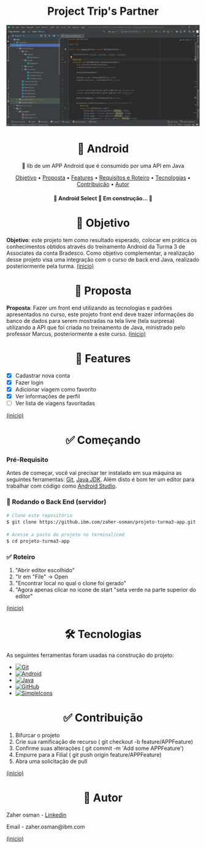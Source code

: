 <a name="inicio"></a>
<h1 align="center"> Project Trip's Partner</h1>

<img src="images/editor.png">

<h1 align="center"> 🔗 Android </h1>
<p align="center"> 🚀 lib de um APP Android que é consumido por uma API em Java </p>

<p align="center">
 <a href="#objetivo">Objetivo</a> •
 <a href="#proposta">Proposta</a> •
 <a href="#features">Features</a> •
 <a href="#requisitos">Requisitos e Roteiro</a> • 
 <a href="#tecnologias">Tecnologias</a> • 
 <a href="#contribuicao">Contribuição</a> •
 <a href="#autor">Autor</a>
</p>

<h4 align="center"> 
	🚧  Android Select 🚀 Em construção...  🚧
</h4>

<a name="objetivo"></a>
<h1 align="center"> 🚀 Objetivo </h1>

<b>Objetivo</b>: este projeto tem como resultado esperado, colocar em prática os conhecimentos obtidos através do treinamento Android da Turma 3 de Associates da conta Bradesco. Como objetivo complementar, a realização desse projeto visa uma integração com o curso de back end Java, realizado posteriormente pela turma.
<a href="#inicio">(inicio)</a>

<a name="proposta"></a>
<h1 align="center"> 🔗 Proposta </h1>

<b>Proposta</b>: Fazer um front end utilizando as tecnologias e padrões apresentados no curso, este projeto front end deve trazer informações do banco de dados para serem mostradas na tela livre (tela surpresa) utilizando a API que foi criada no treinamento de Java, ministrado pelo professor Marcus, posteriormente a este curso.
<a href="#inicio">(inicio)</a>

<a name="features"></a>
<h1 align="center"> 🔗 Features</h1>

- [x] Cadastrar nova conta
- [x] Fazer login
- [x] Adicionar viagem como favorito
- [x] Ver informações de perfil
- [ ] Ver lista de viagens favoritadas

<a href="#inicio">(inicio)</a>

<a name="requisitos"></a>
<h1 align="center"> ✅ Começando</h1>

### Pré-Requisito
Antes de começar, você vai precisar ter instalado em sua máquina as seguintes ferramentas:
[Git](https://git-scm.com), [Java JDK](https://download.oracle.com/java/17/archive/jdk-17.0.4_windows-x64_bin.exe).
Além disto é bom ter um editor para trabalhar com código como [Android Studio](https://developer.android.com/studio).

### 🎲 Rodando o Back End (servidor)

```bash
# Clone este repositório
$ git clone https://github.ibm.com/zaher-osman/projeto-turma3-app.git

# Acesse a pasta do projeto no terminal/cmd
$ cd projeto-turma3-app


```

### ✅ Roteiro

<ol>
  <li>"Abrir editor escolhido"</li>
  <li>"Ir em "File" -> Open</li>
  <li>"Encontrar local no qual o clone foi gerado"</li>
  <li>"Agora apenas clicar no icone de start "seta verde na parte superior do editor"</li>
</ol>
<a href="#inicio">(inicio)</a>

<a name="tecnologias"></a>
<h1 align="center">🛠 Tecnologias</h1>

As seguintes ferramentas foram usadas na construção do projeto:

- [![Git][Git]][Git-url]
- [![Android][Android]][Android-url]
- [![Java][Java]][Java-url]
- [![GitHub][GitHub]][GitHub-url]
- [![SimpleIcons][SimpleIcons]][SimpleIcons-url]

<a name="construibuicao"></a>
<h1 align="center">✅ Contribuição</h1>

<ol>
  <li>Bifurcar o projeto</li>
  <li>Crie sua ramificação de recurso ( git checkout -b feature/APPFeature)</li>
  <li>Confirme suas alterações ( git commit -m 'Add some APPFeature')
  <li>Empurre para a Filial ( git push origin feature/APPFeature)</li>
  <li>Abra uma solicitação de pull</li>
</ol>
<a href="#inicio">(inicio)</a>

<a name="autor"></a>
<h1 align="center">🚀 Autor </h1>

<p> Zaher osman - <a href="https://www.linkedin.com/in/zaher-osman-5a8a5b235/">Linkedin</a></p>
<p> Email - zaher.osman@ibm.com </p>
<a href="#inicio">(inicio)</a>

[Git]: https://img.shields.io/badge/Git-F05032?style=for-the-badge&logo=Git&logoColor=white
[Git-url]: https://git-scm.com/

[Java]: https://img.shields.io/badge/OpenJDK-111111?style=for-the-badge&logo=OpenJDK&logoColor=white
[Java-url]: https://download.oracle.com/java/17/archive/jdk-17.0.4_windows-x64_bin.exe

[GitHub]: https://img.shields.io/badge/GitHub-181717?style=for-the-badge&logo=GitHub&logoColor=white
[GitHub-url]: https://github.com/

[SimpleIcons]: https://img.shields.io/badge/Simple_Icons-111111?style=for-the-badge&logo=Simple-Icons&logoColor=white
[SimpleIcons-url]: https://simpleicons.org/

[Android]: https://img.shields.io/badge/Android_Studio-FFFFFF?style=for-the-badge&logo=Android-Studio&logoColor=#3DDC84
[Android-url]: https://developer.android.com/studio